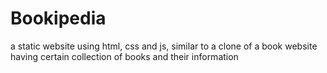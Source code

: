 # Bookipedia
a static website using html, css and js, similar to a clone of a book website having certain collection of books and their information
